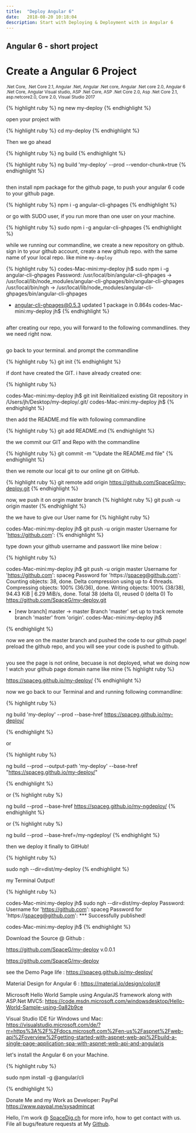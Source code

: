 ```yaml
---
title:  "Deploy Angular 6"
date:   2018-08-20 10:18:04
description: Start with Deploying & Deployment with in Angular 6 
---
```

<h2 id="this-post-is-the-last-of-a-series-of-posts-in-which-i-write-about-the-observable-type-in-the-first-post-we-went-ahead-writing-an-observable-from-scratch-in-order-to-fully-understand-it-we-then-explored-how-to-create-observables-from-values-arrays-dom-events-and-promises-this-time-well-focus-on-compositions-by-rewriting-some-basic-composition-operators">
Angular 6 - short project</h2>


<h1>Create a Angular 6 Project</h1>

<small>.Net Core, .Net Core 2.1, Angular .Net, Angular .Net core, Angular .Net core 2.0, Angular 6 .Net Core, Angular Visual studio, ASP .Net Core, ASP .Net Core 2.0, Asp .Net Core 2.1, asp.netcore2.0, Core 2.0, Visual Studio 2017</small>


{% highlight ruby %}
ng new my-deploy
{% endhighlight %}

open your project with 

{% highlight ruby %}
cd my-deploy
{% endhighlight %}

Then we go ahead

{% highlight ruby %}
ng build
{% endhighlight %}


{% highlight ruby %}
ng build 'my-deploy' --prod --vendor-chunk=true
{% endhighlight %}



<img class="card-img-top" src="https://spaceg.github.io/assets/images/ng-1.jpg" alt="">

then install npm package for the github page, to push your angular 6 code to your github page. 

{% highlight ruby %}
npm i -g angular-cli-ghpages
{% endhighlight %}


or go with SUDO user, if you run more than one user on your machine. 

{% highlight ruby %}
sudo npm i -g angular-cli-ghpages
{% endhighlight %}

while we running our commandline, we create a new repository on github. sign in to your github account, create a new github repo. with the same name of your local repo. like mine <code>my-deploy</code>





{% highlight ruby %}
codes-Mac-mini:my-deploy jh$ sudo npm i -g angular-cli-ghpages
Password:
/usr/local/bin/angular-cli-ghpages -> /usr/local/lib/node_modules/angular-cli-ghpages/bin/angular-cli-ghpages
/usr/local/bin/ngh -> /usr/local/lib/node_modules/angular-cli-ghpages/bin/angular-cli-ghpages
+ angular-cli-ghpages@0.5.3
updated 1 package in 0.864s
codes-Mac-mini:my-deploy jh$ 
{% endhighlight %}

<img class="card-img-top" src="https://spaceg.github.io/assets/images/ng-2.jpg" alt="">




after creating our repo, you will forward to the following commandlines. they we need right now.



<img class="card-img-top" src="https://spaceg.github.io/assets/images/ng-3.jpg" alt="">

go back to your terminal. and prompt the commandline 

{% highlight ruby %}
git init
{% endhighlight %}

if dont have created the GIT.   i have already created one:

{% highlight ruby %}

codes-Mac-mini:my-deploy jh$ git init
Reinitialized existing Git repository in /Users/jh/Desktop/my-deploy/.git/
codes-Mac-mini:my-deploy jh$ 
{% endhighlight %}

then add the README.md file with following commandline


{% highlight ruby %}
git add README.md 
{% endhighlight %}

the we commit our GIT and Repo with the commandline 


{% highlight ruby %}
git commit -m "Update the README.md  file"
{% endhighlight %}


then we remote our local git to our online git on GitHub. 

{% highlight ruby %}
git remote add origin https://github.com/SpaceG/my-deploy.git
{% endhighlight %}

now, we push it on orgin master branch
{% highlight ruby %}
git push -u origin master
{% endhighlight %}


the we have to give our User name for 
{% highlight ruby %}

codes-Mac-mini:my-deploy jh$ git push -u origin master
Username for 'https://github.com': 
{% endhighlight %}

type down your github username and passwort like mine  below : 





{% highlight ruby %}

codes-Mac-mini:my-deploy jh$ git push -u origin master
Username for 'https://github.com': spaceg
Password for 'https://spaceg@github.com': 
Counting objects: 38, done.
Delta compression using up to 4 threads.
Compressing objects: 100% (36/36), done.
Writing objects: 100% (38/38), 94.43 KiB | 6.29 MiB/s, done.
Total 38 (delta 0), reused 0 (delta 0)
To https://github.com/SpaceG/my-deploy.git
 * [new branch]      master -> master
Branch 'master' set up to track remote branch 'master' from 'origin'.
codes-Mac-mini:my-deploy jh$ 

{% endhighlight %}


now we are on the master  branch and pushed the code to our github page! 
preload the github repo, and you will see your code is pushed to github. 



<img class="card-img-top" src="https://spaceg.github.io/assets/images/ng-4.jpg" alt="">

you see the page is not online, becuase is not deployed, what we doing now ! watch your github page domain name like mine
{% highlight ruby %}
 
https://spaceg.github.io/my-deploy/
{% endhighlight %}


now we go back to our Terminal and and running following commandline: 



{% highlight ruby %}
 
ng build 'my-deploy' --prod --base-href https://spaceg.github.io/my-deploy/

{% endhighlight %}

or 

{% highlight ruby %}


ng build --prod --output-path 'my-deploy' --base-href "https://spaceg.github.io/my-deploy/"

{% endhighlight %}

or 
{% highlight ruby %}

ng build --prod --base-href https://spaceg.github.io/my-ngdeploy/
{% endhighlight %}

or
{% highlight ruby %}

ng build --prod --base-href=/my-ngdeploy/
{% endhighlight %}



then we deploy it finally to GitHub!

{% highlight ruby %}

sudo ngh --dir=dist/my-deploy
{% endhighlight %}

my Terminal Output!

{% highlight ruby %}

codes-Mac-mini:my-deploy jh$ sudo ngh --dir=dist/my-deploy
Password:
Username for 'https://github.com': spaceg
Password for 'https://spaceg@github.com': 
*** Successfully published!

codes-Mac-mini:my-deploy jh$ 
{% endhighlight %}






Download the Source @ Github : 

https://github.com/SpaceG/my-deploy v.0.0.1

 <a href="https://github.com/SpaceG/my-deploy">https://github.com/SpaceG/my-deploy</a>

see the Demo Page life :  <a href="https://spaceg.github.io/my-deploy/">https://spaceg.github.io/my-deploy/</a>






Material Design for Angular 6 : 
 <a href="https://material.io/design/color/#">https://material.io/design/color/#</a>



Microsoft  Hello World Sample using AngularJS framework along with ASP.Net MVC5: 
 <a href="https://code.msdn.microsoft.com/windowsdesktop/Hello-World-Sample-using-0a82b9ce">https://code.msdn.microsoft.com/windowsdesktop/Hello-World-Sample-using-0a82b9ce</a>










Visual Studio IDE für Windows und Mac: 
 <a href="https://visualstudio.microsoft.com/de/?rr=https%3A%2F%2Fdocs.microsoft.com%2Fen-us%2Faspnet%2Fweb-api%2Foverview%2Fgetting-started-with-aspnet-web-api%2Fbuild-a-single-page-application-spa-with-aspnet-web-api-and-angularjs">https://visualstudio.microsoft.com/de/?rr=https%3A%2F%2Fdocs.microsoft.com%2Fen-us%2Faspnet%2Fweb-api%2Foverview%2Fgetting-started-with-aspnet-web-api%2Fbuild-a-single-page-application-spa-with-aspnet-web-api-and-angularjs
</a>






let's install the Angular 6 on your Machine. 

{% highlight ruby %}

sudo npm install -g @angular/cli

{% endhighlight %}








Donate Me and my Work as Developer: PayPal <a href="https://www.paypal.me/sysadmincat">https://www.paypal.me/sysadmincat </a>


 Hello, I'm work @ [SpaceDig.ch][spacedig] for more info, how to get contact with us. File all bugs/feature requests at My  [Github][jekyll-gh].

[jekyll-gh]: https://github.com/spaceg
[spacedig]:    http://spacedig.ch
